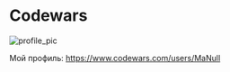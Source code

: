 # Codewars

![profile_pic](https://www.codewars.com/users/MaNull/badges/large) 

Мой профиль: https://www.codewars.com/users/MaNull
